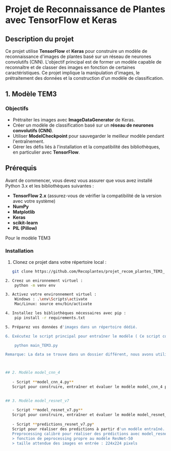 # Projet de Reconnaissance de Plantes avec TensorFlow et Keras

## Description du projet

Ce projet utilise **TensorFlow** et **Keras** pour construire un modèle de reconnaissance d'images de plantes basé sur un réseau de neurones convolutifs (CNN). L'objectif principal est de former un modèle capable de reconnaître et de classer des images en fonction de certaines caractéristiques. Ce projet implique la manipulation d'images, le prétraitement des données et la construction d'un modèle de classification.

## 1. Modèle TEM3
### Objectifs 

- Prétraiter les images avec **ImageDataGenerator** de Keras.
- Créer un modèle de classification basé sur un **réseau de neurones convolutifs (CNN)**.
- Utiliser **ModelCheckpoint** pour sauvegarder le meilleur modèle pendant l'entraînement.
- Gérer les défis liés à l'installation et la compatibilité des bibliothèques, en particulier avec **TensorFlow**.

## Prérequis

Avant de commencer, vous devez vous assurer que vous avez installé Python 3.x et les bibliothèques suivantes :

- **TensorFlow 2.x** (assurez-vous de vérifier la compatibilité de la version avec votre système)
- **NumPy**
- **Matplotlib**
- **Keras**
- **scikit-learn**
- **PIL (Pillow)**

Pour le modèle TEM3
### Installation

1. Clonez ce projet dans votre répertoire local :
```bash
   git clone https://github.com/Recoplantes/projet_recom_plantes_TEM3_.git

2. Creez un enironnement virtuel :
    python -m venv env

3. Activez votre environnement virtuel :
    Windows : .\env\Scripts\activate
    Mac/Linux: source env/bin/activate

4. Installez les bibliothèques nécessaires avec pip :
    pip install -r requirements.txt

5. Préparez vos données d'images dans un répertoire dédié.

6. Exécutez le script principal pour entraîner le modèle ( Ce script contient la totalité des éléments necessaire a la bonne execution du code):

    python main_TEM3.py

Remarque: La data se trouve dans un dossier différent, nous avons utiliser des chemins d'accès pour permettre la bonne execution du code



## 2. Modèle model_cnn_4
   
   - Script **model_cnn_4.py**
   Script pour construire, entraîner et évaluer le modèle model_cnn_4 présenté dans notre rapport de modélisation

   
## 3. Modèle model_resnet_v7
   
   - Script **model_resnet_v7.py**
   Script pour construire, entraîner et évaluer le modèle model_resnet_v7 présenté dans notre rapport de modélisation
   
   - Script **predictions_resnet_v7.py*
   Script pour réaliser des predictions à partir d'un modèle entraîné.
   Preprocessing calibré pour réaliser des prédictions avec model_resnet_v7_best :
   > fonction de peprocessing propre au modèle ResNet-50
   > taille attendue des images en entrée : 224x224 pixels
